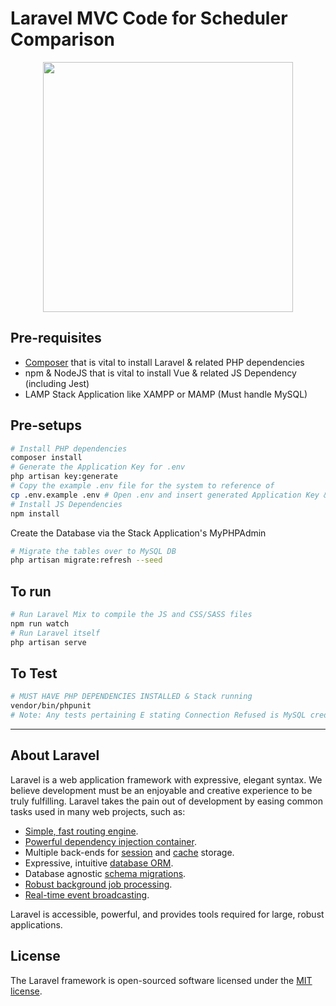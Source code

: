 # Laravel MVC Code for Scheduler Comparison

<p align="center"><a href="https://laravel.com" target="_blank"><img src="https://raw.githubusercontent.com/laravel/art/master/logo-lockup/5%20SVG/2%20CMYK/1%20Full%20Color/laravel-logolockup-cmyk-red.svg" width="400"></a></p>

## Pre-requisites
* [Composer](https://getcomposer.org) that is vital to install Laravel & related PHP dependencies
* npm & NodeJS that is vital to install Vue & related JS Dependency (including Jest)
* LAMP Stack Application like XAMPP or MAMP (Must handle MySQL)

## Pre-setups
``` bash
# Install PHP dependencies
composer install
# Generate the Application Key for .env
php artisan key:generate
# Copy the example .env file for the system to reference of
cp .env.example .env # Open .env and insert generated Application Key & MySQL Database configs
# Install JS Dependencies
npm install          
```
Create the Database via the Stack Application's MyPHPAdmin 

``` bash
# Migrate the tables over to MySQL DB
php artisan migrate:refresh --seed
```
## To run
``` bash
# Run Laravel Mix to compile the JS and CSS/SASS files
npm run watch 
# Run Laravel itself
php artisan serve
```
## To Test
``` bash
# MUST HAVE PHP DEPENDENCIES INSTALLED & Stack running
vendor/bin/phpunit
# Note: Any tests pertaining E stating Connection Refused is MySQL credentials and/or running
```
---------------
## About Laravel
Laravel is a web application framework with expressive, elegant syntax. We believe development must be an enjoyable and creative experience to be truly fulfilling. Laravel takes the pain out of development by easing common tasks used in many web projects, such as:

- [Simple, fast routing engine](https://laravel.com/docs/routing).
- [Powerful dependency injection container](https://laravel.com/docs/container).
- Multiple back-ends for [session](https://laravel.com/docs/session) and [cache](https://laravel.com/docs/cache) storage.
- Expressive, intuitive [database ORM](https://laravel.com/docs/eloquent).
- Database agnostic [schema migrations](https://laravel.com/docs/migrations).
- [Robust background job processing](https://laravel.com/docs/queues).
- [Real-time event broadcasting](https://laravel.com/docs/broadcasting).

Laravel is accessible, powerful, and provides tools required for large, robust applications.

## License
The Laravel framework is open-sourced software licensed under the [MIT license](https://opensource.org/licenses/MIT).
